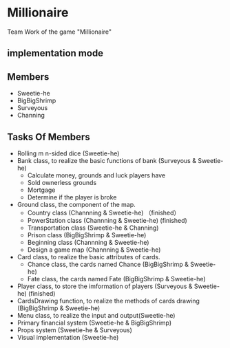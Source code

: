 # Millionaire

Team Work of the game "Millionaire"

## implementation mode

## Members

* Sweetie-he
* BigBigShrimp
* Surveyous
* Channing

## Tasks Of Members

* Rolling m n-sided dice (Sweetie-he)
* Bank class, to realize the basic functions of bank (Surveyous & Sweetie-he)
  * Calculate money, grounds and luck players have
  * Sold ownerless grounds
  * Mortgage
  * Determine if the player is broke
* Ground class, the component of the map.
  * Country class (Channning & Sweetie-he) （finished）
  * PowerStation class (Channning & Sweetie-he)  (finished)
  * Transportation class (Sweetie-he & Channing)
  * Prison class (BigBigShrimp & Sweetie-he)
  * Beginning class (Channning & Sweetie-he)
  * Design a game map (Channning & Sweetie-he)
* Card class, to realize the basic attributes of cards.
  * Chance class,  the cards named Chance (BigBigShrimp & Sweetie-he)
  * Fate class, the cards named Fate (BigBigShrimp & Sweetie-he)
* Player class, to store the imformation of players (Surveyous & Sweetie-he) (finished)
* CardsDrawing function, to realize the methods of cards drawing  (BigBigShrimp & Sweetie-he)
* Menu class, to realize the input and output(Sweetie-he)
* Primary financial system (Sweetie-he & BigBigShrimp)
* Props system (Sweetie-he & Surveyous)
* Visual implementation (Sweetie-he)

